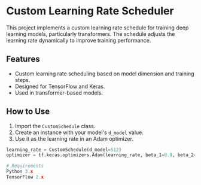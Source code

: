 # Custom Learning Rate Scheduler

This project implements a custom learning rate schedule for training deep learning models, particularly transformers. The schedule adjusts the learning rate dynamically to improve training performance.

## Features
- Custom learning rate scheduling based on model dimension and training steps.
- Designed for TensorFlow and Keras.
- Used in transformer-based models.

## How to Use
1. Import the `CustomSchedule` class.
2. Create an instance with your model's `d_model` value.
3. Use it as the learning rate in an Adam optimizer.

```python
learning_rate = CustomSchedule(d_model=512)
optimizer = tf.keras.optimizers.Adam(learning_rate, beta_1=0.9, beta_2=0.98, epsilon=1e-9)

# Requirements
Python 3.x
TensorFlow 2.x
